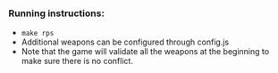 ### Running instructions:
- `make rps`
- Additional weapons can be configured through config.js
- Note that the game will validate all the weapons at the beginning to make sure there is no conflict.